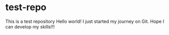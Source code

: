 # test-repo
This is a test repository
Hello world!
I just started my journey on Git.
Hope I can develop my skills!!!
